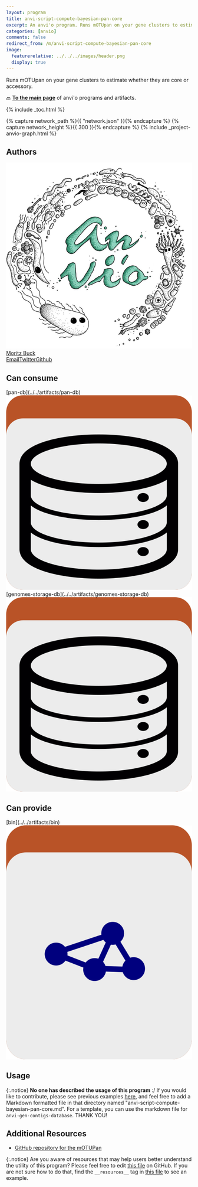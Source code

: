 ```yaml
---
layout: program
title: anvi-script-compute-bayesian-pan-core
excerpt: An anvi'o program. Runs mOTUpan on your gene clusters to estimate whether they are core or accessory.
categories: [anvio]
comments: false
redirect_from: /m/anvi-script-compute-bayesian-pan-core
image:
  featurerelative: ../../../images/header.png
  display: true
---
```


Runs mOTUpan on your gene clusters to estimate whether they are core or accessory.

🔙 **[To the main page](../../)** of anvi'o programs and artifacts.


{% include _toc.html %}
<div id="svg" class="subnetwork"></div>
{% capture network_path %}{{ "network.json" }}{% endcapture %}
{% capture network_height %}{{ 300 }}{% endcapture %}
{% include _project-anvio-graph.html %}


## Authors

<div class="anvio-person"><div class="anvio-person-info"><div class="anvio-person-photo"><img class="anvio-person-photo-img" src="../../images/authors/no-avatar.png" /></div><div class="anvio-person-info-box"><a href="/people/moritzbuck" target="_blank"><span class="anvio-person-name">Moritz Buck</span></a><div class="anvio-person-social-box"><a href="mailto:moritz.buck@slu.se" class="person-social" target="_blank"><i class="fa fa-fw fa-envelope-square"></i>Email</a><a href="http://twitter.com/MetaMoritz" class="person-social" target="_blank"><i class="fa fa-fw fa-twitter-square"></i>Twitter</a><a href="http://github.com/moritzbuck" class="person-social" target="_blank"><i class="fa fa-fw fa-github"></i>Github</a></div></div></div></div>



## Can consume


<p style="text-align: left" markdown="1"><span class="artifact-r">[pan-db](../../artifacts/pan-db) <img src="../../images/icons/DB.png" class="artifact-icon-mini" /></span> <span class="artifact-r">[genomes-storage-db](../../artifacts/genomes-storage-db) <img src="../../images/icons/DB.png" class="artifact-icon-mini" /></span></p>


## Can provide


<p style="text-align: left" markdown="1"><span class="artifact-p">[bin](../../artifacts/bin) <img src="../../images/icons/BIN.png" class="artifact-icon-mini" /></span></p>


## Usage


{:.notice}
**No one has described the usage of this program** :/ If you would like to contribute, please see previous examples [here](https://github.com/merenlab/anvio/tree/master/anvio/docs/programs), and feel free to add a Markdown formatted file in that directory named "anvi-script-compute-bayesian-pan-core.md". For a template, you can use the markdown file for `anvi-gen-contigs-database`. THANK YOU!


## Additional Resources


* [GitHub repository for the mOTUPan](https://github.com/moritzbuck/mOTUlizer/)


{:.notice}
Are you aware of resources that may help users better understand the utility of this program? Please feel free to edit [this file](https://github.com/merenlab/anvio/tree/master/bin/anvi-script-compute-bayesian-pan-core) on GitHub. If you are not sure how to do that, find the `__resources__` tag in [this file](https://github.com/merenlab/anvio/blob/master/bin/anvi-interactive) to see an example.

